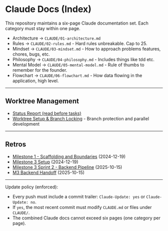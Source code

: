 # Claude Docs (Index)

This repository maintains a six-page Claude documentation set. Each category must stay within one page.

- Architecture → `CLAUDE/01-architecture.md`
- Rules → `CLAUDE/02-rules.md` - Hard rules unbreakable. Cap to 25.
- Mindset → `CLAUDE/03-mindset.md` - How to approach problems features, chores, bugs, etc.
- Philosophy → `CLAUDE/04-philosophy.md` - Includes things like tdd etc.
- Mental Model → `CLAUDE/05-mental-model.md` - Rule of thumbs to remember for the founder.
- Flowchart → `CLAUDE/06-flowchart.md` - How data flowing in the application, high level.

---

## Worktree Management
- [Status Report (read before tasks)](docs/status/STATUS_REPORT.md)
- [Worktree Setup & Branch Locking](WORKTREE_MANAGEMENT.md) - Branch protection and parallel development

---

## Retros
- [Milestone 1 - Scaffolding and Boundaries](docs/retro/milestone-1.md) (2024-12-19)
- [Milestone 3 Setup](docs/retro/milestone-3-setup.md) (2024-12-19)
- [Milestone 3 Sprint 2 - Backend Pipeline](docs/retro/milestone3-sprint2.md) (2025-10-15)
- [M3 Backend Handoff](docs/retro/m3-backend-handoff.md) (2025-10-15)

---

Update policy (enforced):
- Every push must include a commit trailer: `Claude-Update: yes` or `Claude-Update: no`.
- If `yes`, the most recent commit must modify `CLAUDE.md` or files under `CLAUDE/`.
- The combined Claude docs cannot exceed six pages (one category per page).